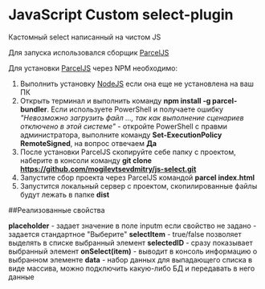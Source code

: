 ﻿# JavaScript Custom select-plugin

Кастомный select написанный на чистом JS

Для запуска использовался сборщик [ParcelJS](https://parceljs.org/getting_started.html)

Для установки [ParcelJS](https://parceljs.org/getting_started.html) через NPM необходимо:

1. Выполнить установку [NodeJS](https://nodejs.org/ru/) если она еще не установлена на ваш ПК
2. Открыть терминал и выполнить команду **npm install -g parcel-bundler**. Если используете PowerShell и получаете ошибку _"Невозможно загрузить файл ..., так как выполнение сценариев отключено в этой системе"_ - откройте PowerShell с правми администратора, выполните команду **Set-ExecutionPolicy RemoteSigned**, на вопрос отвечаем **Да**
3. После установки ParcelJS скопируйте себе папку с проектом, наберите в консоли команду **git clone https://github.com/mogilevtsevdmitry/js-select.git**
4. Запустите сбор проекта через ParcelJS командой **parcel index.html**
5. Запустится локальный сервер с проектом, скопилированные файлы будут лежать в папке **dist**

##Реализованные свойства

**placeholder** - задает значение в поле inputm если свойство не задано - задается стандартное "Выберите"
**selectItem** - true/false позволяет выделять в списке выбранный элемент
**selectedID** - сразу показывает выбранный элемент
**onSelect(item)** - выводит в консоль информацию о выбранном элементе
**data** - набор данных для выпадающего списка в виде массива, можно подключить какую-либо БД и передавать в него данные
